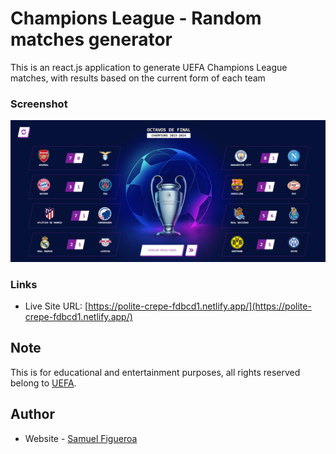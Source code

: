 # Champions League - Random matches generator

This is an react.js application to generate UEFA Champions League matches, with results based on the current form of each team

### Screenshot

![](./screenshot_desktop.png)

### Links

- Live Site URL: [https://polite-crepe-fdbcd1.netlify.app/](https://polite-crepe-fdbcd1.netlify.app/)

## Note

This is for educational and entertainment purposes, all rights reserved belong to [UEFA](https://www.uefa.com/).

## Author

- Website - [Samuel Figueroa](https://sfweb.netlify.app/)
